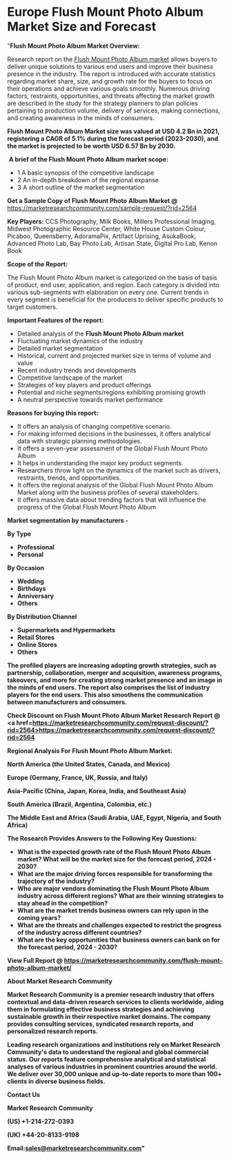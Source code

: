 # Europe Flush Mount Photo Album Market Size and Forecast
"<strong>Flush Mount Photo Album Market Overview:</strong>

Research report on the <a href=https://marketresearchcommunity.com/flush-mount-photo-album-market/>Flush Mount Photo Album market</a> allows buyers to deliver unique solutions to various end users and improve their business presence in the industry. The report is introduced with accurate statistics regarding market share, size, and growth rate for the buyers to focus on their operations and achieve various goals smoothly. Numerous driving factors, restraints, opportunities, and threats affecting the market growth are described in the study for the strategy planners to plan policies pertaining to production volume, delivery of services, making connections, and creating awareness in the minds of consumers.

<strong>Flush Mount Photo Album Market size was valued at USD 4.2 Bn in 2021, registering a CAGR of 5.1% during the forecast period (2023-2030), and the market is projected to be worth USD 6.57 Bn by 2030.</strong>

 <Strong>A brief of the Flush Mount Photo Album market scope:</Strong>
<ul>
 <li>1  A basic synopsis of the competitive landscape</li>
 <li>2  An in-depth breakdown of the regional expanse</li>
 <li>3  A short outline of the market segmentation</li>
</ul>
<strong>Get a Sample Copy of Flush Mount Photo Album Market @ </b></strong><a href=https://marketresearchcommunity.com/sample-request/?rid=2564><u>https://marketresearchcommunity.com/sample-request/?rid=2564</u></a>

<strong>Key Players:</strong> 
CCS Photography, Milk Books, Millers Professional Imaging, Midwest Photographic Resource Center, White House Custom Colour, Picaboo, Queensberry, AdoramaPix, Artifact Uprising, AsukaBook, Advanced Photo Lab, Bay Photo Lab, Artisan State, Digital Pro Lab, Kenon Book

<strong>Scope of the Report:</strong>

The Flush Mount Photo Album market is categorized on the basis of basis of product, end user, application, and region. Each category is divided into various sub-segments with elaboration on every one. Current trends in every segment is beneficial for the producers to deliver specific products to target customers.

<strong><b>Important Features of the report:</b></strong>
<ul>
  <li>Detailed analysis of the <strong><b>Flush Mount Photo Album </b></strong><strong><b>market</b></strong></li>
  <li>Fluctuating market dynamics of the industry</li>
  <li>Detailed market segmentation</li>
  <li>Historical, current and projected market size in terms of volume and value</li>
  <li>Recent industry trends and developments</li>
  <li>Competitive landscape of the market</li>
  <li>Strategies of key players and product offerings</li>
  <li>Potential and niche segments/regions exhibiting promising growth</li>
  <li>A neutral perspective towards market performance</li>
</ul>
<strong><b>Reasons for buying this report:</b></strong>
<ul>
  <li>It offers an analysis of changing competitive scenario.</li>
  <li>For making informed decisions in the businesses, it offers analytical data with strategic planning methodologies.</li>
  <li>It offers a seven-year assessment of the Global Flush Mount Photo Album</li>
  <li>It helps in understanding the major key product segments.</li>
  <li>Researchers throw light on the dynamics of the market such as drivers, restraints, trends, and opportunities.</li>
  <li>It offers the regional analysis of the Global Flush Mount Photo Album Market along with the business profiles of several stakeholders.</li>
  <li>It offers massive data about trending factors that will influence the progress of the Global Flush Mount Photo Album</li>
</ul>

<strong>Market segmentation by manufacturers -</strong>

</h2>
<strong><strong>By Type</strong></h4>
<ul>
 	<li>Professional</li>
 	<li>Personal</li>
</ul>
<strong><strong>By Occasion</strong></h4>
<ul>
 	<li>Wedding</li>
 	<li>Birthdays</li>
 	<li>Anniversary</li>
 	<li>Others</li>
</ul>
<strong><strong>By Distribution Channel</strong></h4>
<ul>
 	<li>Supermarkets and Hypermarkets</li>
 	<li>Retail Stores</li>
 	<li>Online Stores</li>
 	<li>Others</li>
</ul>

The profiled players are increasing adopting growth strategies, such as partnership, collaboration, merger and acquisition, awareness programs, takeovers, and more for creating strong market presence and an image in the minds of end users. The report also comprises the list of industry players for the end users. This also smoothens the communication between manufacturers and consumers.

<strong><b>Check Discount on Flush Mount Photo Album Market Research Report @ </b></strong><a href=https://marketresearchcommunity.com/request-discount/?rid=2564><u>https://marketresearchcommunity.com/request-discount/?rid=2564</u></a>

<strong>Regional Analysis For Flush Mount Photo Album Market:</strong>

<strong>North America</strong> (the United States, Canada, and Mexico)

<strong>Europe</strong> (Germany, France, UK, Russia, and Italy)

<strong>Asia-Pacific</strong> (China, Japan, Korea, India, and Southeast Asia)

<strong>South America</strong> (Brazil, Argentina, Colombia, etc.)

<strong>The Middle East and Africa</strong> (Saudi Arabia, UAE, Egypt, Nigeria, and South Africa)

<strong>The Research Provides Answers to the Following Key Questions:</strong>
<ul>
 	<li>What is the expected growth rate of the Flush Mount Photo Album market? What will be the market size for the forecast period, 2024 - 2030?</li>
 	<li>What are the major driving forces responsible for transforming the trajectory of the industry?</li>
 	<li>Who are major vendors dominating the Flush Mount Photo Album industry across different regions? What are their winning strategies to stay ahead in the competition?</li>
 	<li>What are the market trends business owners can rely upon in the coming years?</li>
 	<li>What are the threats and challenges expected to restrict the progress of the industry across different countries?</li>
 	<li>What are the key opportunities that business owners can bank on for the forecast period, 2024 - 2030?</li>
</ul>

<strong>View Full Report @</strong> <a href=https://marketresearchcommunity.com/flush-mount-photo-album-market/>https://marketresearchcommunity.com/flush-mount-photo-album-market/</a>

<strong>About Market Research Community</strong>

Market Research Community is a premier research industry that offers contextual and data-driven research services to clients worldwide, aiding them in formulating effective business strategies and achieving sustainable growth in their respective market domains. The company provides consulting services, syndicated research reports, and personalized research reports.

Leading research organizations and institutions rely on Market Research Community's data to understand the regional and global commercial status. Our reports feature comprehensive analytical and statistical analyses of various industries in prominent countries around the world. We deliver over 30,000 unique and up-to-date reports to more than 100+ clients in diverse business fields.

<strong>Contact Us</strong>

<strong>Market Research Community</strong>

(US) +1-214-272-0393

(UK) +44-20-8133-9198

<strong>Email:</strong>sales@marketresearchcommunity.com"
